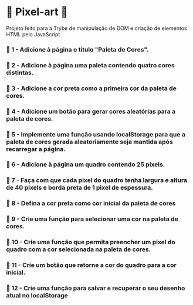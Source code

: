 # :space_invader: Pixel-art :space_invader:

Projeto feito para a Trybe de manipulação de DOM e criação de elementos HTML pelo JavaScript.

### :pushpin: 1 - Adicione à página o título "Paleta de Cores".
### :pushpin: 2 - Adicione à página uma paleta contendo quatro cores distintas.
### :pushpin: 3 - Adicione a cor preta como a primeira cor da paleta de cores.
### :pushpin: 4 - Adicione um botão para gerar cores aleatórias para a paleta de cores.
### :pushpin: 5 - Implemente uma função usando localStorage para que a paleta de cores gerada aleatoriamente seja mantida após recarregar a página.
### :pushpin: 6 - Adicione à página um quadro contendo 25 pixels.
### :pushpin: 7 - Faça com que cada pixel do quadro tenha largura e altura de 40 pixels e borda preta de 1 pixel de espessura.
### :pushpin: 8 - Defina a cor preta como cor inicial da paleta de cores
### :pushpin: 9 - Crie uma função para selecionar uma cor na paleta de cores.
### :pushpin: 10 - Crie uma função que permita preencher um pixel do quadro com a cor selecionada na paleta de cores.
### :pushpin: 11 - Crie um botão que retorne a cor do quadro para a cor inicial.
### :pushpin: 12 - Crie uma função para salvar e recuperar o seu desenho atual no localStorage